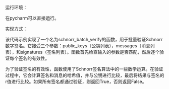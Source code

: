 运行环境：

在pycharm可以直接运行。

实现方式：

该代码示例实现了一个名为schnorr_batch_verify的函数，用于批量验证Schnorr数字签名。它接受三个参数：public_keys（公钥列表），messages（消息列表），和signatures（签名列表）。函数首先检查输入的参数是否匹配，然后逐个验证每个签名的有效性。

为了验证签名的有效性，函数使用了Schnorr签名算法中的一些数学运算。在验证过程中，它会计算签名和消息的哈希值，并与公钥进行比较，最后将结果与签名的r值进行比较。如果所有签名都通过验证，则返回True，否则返回False。
